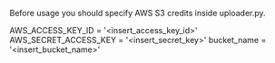 Before usage you should specify AWS S3 credits inside uploader.py.

AWS_ACCESS_KEY_ID = '<insert_access_key_id>'
AWS_SECRET_ACCESS_KEY = '<insert_secret_key>'
bucket_name = '<insert_bucket_name>'